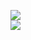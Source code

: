 [![](https://img.shields.io/badge/Made%20With-Github%20Spray-lightgrey.svg?style=for-the-badge&logo=github)](https://github.com/Annihil/github-spray#23346)  
[![](https://i.imgur.com/2DrTn0Z.gif)](https://github.com/Annihil/github-spray)